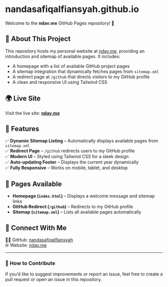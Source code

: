 # nandasafiqalfiansyah.github.io
Welcome to the **ndav.me** GitHub Pages repository! 🎉

## 📌 About This Project
This repository hosts my personal website at [ndav.me](http://ndav.me/), providing an introduction and sitemap of available pages. It includes:
- A homepage with a list of available GitHub project pages
- A sitemap integration that dynamically fetches pages from `sitemap.xml`
- A redirect page at `/github` that directs visitors to my GitHub profile
- A clean and responsive UI using Tailwind CSS

## 🌍 Live Site
Visit the live site: **[ndav.me](http://ndav.me/)**

## 📜 Features
✅ **Dynamic Sitemap Listing** – Automatically displays available pages from `sitemap.xml`  
✅ **Redirect Page** – `/github` redirects users to my GitHub profile  
✅ **Modern UI** – Styled using Tailwind CSS for a sleek design  
✅ **Auto-updating Footer** – Displays the current year dynamically  
✅ **Fully Responsive** – Works on mobile, tablet, and desktop

## 🚀 Pages Available
- **Homepage (`index.html`)** – Displays a welcome message and sitemap links
- **GitHub Redirect (`/github`)** – Redirects to my GitHub profile
- **Sitemap (`sitemap.xml`)** – Lists all available pages automatically

## 🔗 Connect With Me
👨‍💻 GitHub: [nandasafiqalfiansyah](https://github.com/nandasafiqalfiansyah)  
🌐 Website: [ndav.me](http://ndav.me/)

---
### 📌 How to Contribute
If you’d like to suggest improvements or report an issue, feel free to create a pull request or open an issue in this repository.

